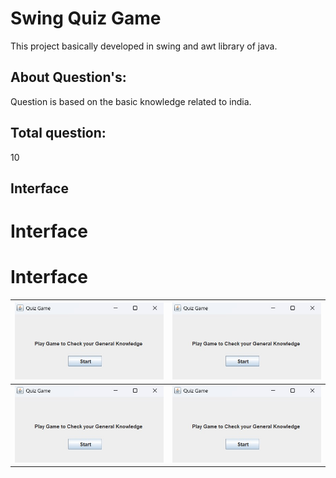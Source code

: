# Swing Quiz Game
This project basically developed in swing and awt library of java.

## About Question's:
Question is based on the basic knowledge related to india.

## Total question:
10

## Interface
# Interface

# Interface

| ![Alt Text](FrontPage.jpg) | ![Alt Text](FrontPage.jpg) |
|:--------------------------:|:--------------------------:|
| ![Alt Text](FrontPage.jpg) | ![Alt Text](FrontPage.jpg) |

